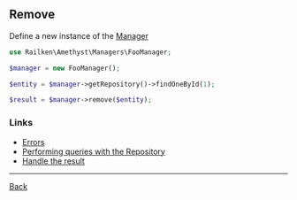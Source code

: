 ## Remove 

Define a new instance of the [Manager](manager.md)

```php
use Railken\Amethyst\Managers\FooManager;

$manager = new FooManager();
```

```php
$entity = $manager->getRepository()->findOneById(1);

$result = $manager->remove($entity);
```

### Links
* [Errors](errors.md)
* [Performing queries with the Repository](repository.md)
* [Handle the result](result.md)

---
[Back](index.md)
